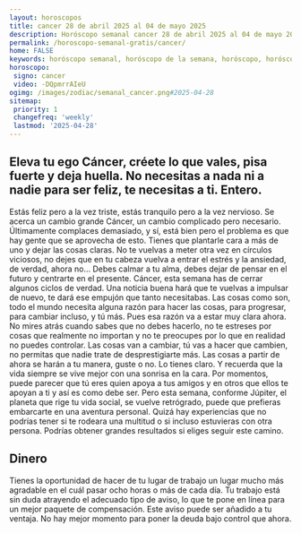 ```yaml
---
layout: horoscopos
title: cancer 28 de abril 2025 al 04 de mayo 2025 
description: Horóscopo semanal cancer 28 de abril 2025 al 04 de mayo 2025. Eleva tu ego Cáncer, créete lo que vales, pisa fuerte y deja huella. No necesitas a nada ni a nadie para ser feliz, te necesitas a ti. Entero. 
permalink: /horoscopo-semanal-gratis/cancer/
home: FALSE
keywords: horóscopo semanal, horóscopo de la semana, horóscopo, horóscopo gratis,horóscopos, horóscopo esperanza gracia, horoscopos cancer la semana, horóscopos gratis, Tarot, Astrologia, Zodíaco, cancer, horoscopo gratis, semanal
horoscopo:
 signo: cancer
 video: -DQpmrrAIeU
ogimg: /images/zodiac/semanal_cancer.png#2025-04-28
sitemap:
 priority: 1
 changefreq: 'weekly'
 lastmod: '2025-04-28'
---
```




## Eleva tu ego Cáncer, créete lo que vales, pisa fuerte y deja huella. No necesitas a nada ni a nadie para ser feliz, te necesitas a ti. Entero. 

Estás feliz pero a la vez triste, estás tranquilo pero a la vez nervioso. Se acerca un cambio grande Cáncer, un cambio complicado pero necesario. Últimamente complaces demasiado, y sí, está bien pero el problema es que hay gente que se aprovecha de esto. Tienes que plantarle cara a más de uno y dejar las cosas claras. No te vuelvas a meter otra vez en círculos viciosos, no dejes que en tu cabeza vuelva a entrar el estrés y la ansiedad, de verdad, ahora no… Debes calmar a tu alma, debes dejar de pensar en el futuro y centrarte en el presente. Cáncer, esta semana has de cerrar algunos ciclos de verdad. Una noticia buena hará que te vuelvas a impulsar de nuevo, te dará ese empujón que tanto necesitabas. Las cosas como son, todo el mundo necesita alguna razón para hacer las cosas, para progresar, para cambiar incluso, y tú más. Pues esa razón va a estar muy clara ahora. No mires atrás cuando sabes que no debes hacerlo, no te estreses por cosas que realmente no importan y no te preocupes por lo que en realidad no puedes controlar. Las cosas van a cambiar, tú vas a hacer que cambien, no permitas que nadie trate de desprestigiarte más. Las cosas a partir de ahora se harán a tu manera, guste o no. Lo tienes claro. Y recuerda que la vida siempre se vive mejor con una sonrisa en la cara.
Por momentos, puede parecer que tú eres quien apoya a tus amigos y en otros que ellos te apoyan a ti y así es como debe ser. Pero esta semana, conforme Júpiter, el planeta que rige tu vida social, se vuelve retrógrado, puede que prefieras embarcarte en una aventura personal. Quizá hay experiencias que no podrías tener si te rodeara una multitud o si incluso estuvieras con otra persona. Podrías obtener grandes resultados si eliges seguir este camino.

## Dinero

Tienes la oportunidad de hacer de tu lugar de trabajo un lugar mucho más agradable en el cuál pasar ocho horas o más de cada día. Tu trabajo está sin duda atrayendo el adecuado tipo de aviso, lo que te pone en línea para un mejor paquete de compensación. Este aviso puede ser añadido a tu ventaja. No hay mejor momento para poner la deuda bajo control que ahora.